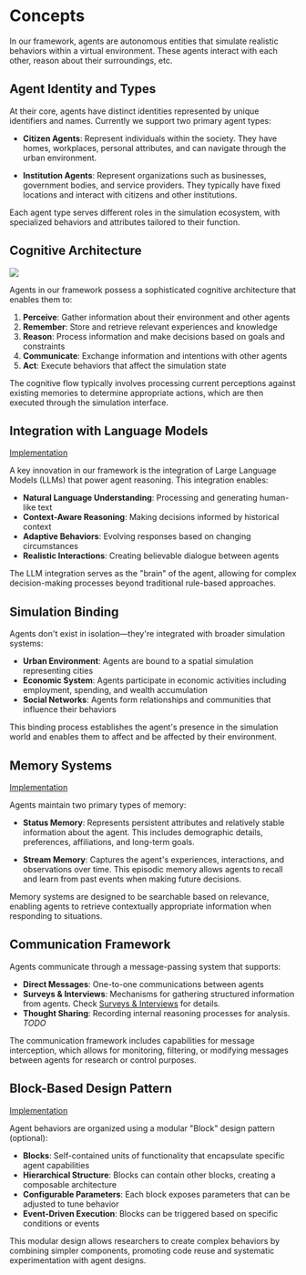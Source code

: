 # Concepts

In our framework, agents are autonomous entities that simulate realistic behaviors within a virtual environment. 
These agents interact with each other, reason about their surroundings, etc.

## Agent Identity and Types

At their core, agents have distinct identities represented by unique identifiers and names. Currently we support two primary agent types:

- **Citizen Agents**: Represent individuals within the society. They have homes, workplaces, personal attributes, and can navigate through the urban environment.

- **Institution Agents**: Represent organizations such as businesses, government bodies, and service providers. They typically have fixed locations and interact with citizens and other institutions.

Each agent type serves different roles in the simulation ecosystem, with specialized behaviors and attributes tailored to their function.

## Cognitive Architecture

![](../_static/social-agent-architecture.png)

Agents in our framework possess a sophisticated cognitive architecture that enables them to:

1. **Perceive**: Gather information about their environment and other agents
2. **Remember**: Store and retrieve relevant experiences and knowledge
3. **Reason**: Process information and make decisions based on goals and constraints
4. **Communicate**: Exchange information and intentions with other agents
5. **Act**: Execute behaviors that affect the simulation state

The cognitive flow typically involves processing current perceptions against existing memories to determine appropriate actions, which are then executed through the simulation interface.

## Integration with Language Models

[Implementation](./02-agent-tools.md#llm-client)

A key innovation in our framework is the integration of Large Language Models (LLMs) that power agent reasoning. This integration enables:

- **Natural Language Understanding**: Processing and generating human-like text
- **Context-Aware Reasoning**: Making decisions informed by historical context
- **Adaptive Behaviors**: Evolving responses based on changing circumstances
- **Realistic Interactions**: Creating believable dialogue between agents

The LLM integration serves as the "brain" of the agent, allowing for complex decision-making processes beyond traditional rule-based approaches.

## Simulation Binding

Agents don't exist in isolation—they're integrated with broader simulation systems:

- **Urban Environment**: Agents are bound to a spatial simulation representing cities
- **Economic System**: Agents participate in economic activities including employment, spending, and wealth accumulation
- **Social Networks**: Agents form relationships and communities that influence their behaviors

This binding process establishes the agent's presence in the simulation world and enables them to affect and be affected by their environment.

## Memory Systems

[Implementation](./03-memory.md)

Agents maintain two primary types of memory:

- **Status Memory**: Represents persistent attributes and relatively stable information about the agent. This includes demographic details, preferences, affiliations, and long-term goals.

- **Stream Memory**: Captures the agent's experiences, interactions, and observations over time. This episodic memory allows agents to recall and learn from past events when making future decisions.

Memory systems are designed to be searchable based on relevance, enabling agents to retrieve contextually appropriate information when responding to situations.

## Communication Framework

Agents communicate through a message-passing system that supports:

- **Direct Messages**: One-to-one communications between agents
- **Surveys & Interviews**: Mechanisms for gathering structured information from agents. Check [Surveys & Interviews](../03-experiment-design/01-survey-and-interview.md) for details.
- **Thought Sharing**: Recording internal reasoning processes for analysis. *TODO*

The communication framework includes capabilities for message interception, which allows for monitoring, filtering, or modifying messages between agents for research or control purposes.

## Block-Based Design Pattern

[Implementation](./04-agent-customization.md#what-is-a-block)

Agent behaviors are organized using a modular "Block" design pattern (optional):

- **Blocks**: Self-contained units of functionality that encapsulate specific agent capabilities
- **Hierarchical Structure**: Blocks can contain other blocks, creating a composable architecture
- **Configurable Parameters**: Each block exposes parameters that can be adjusted to tune behavior
- **Event-Driven Execution**: Blocks can be triggered based on specific conditions or events

This modular design allows researchers to create complex behaviors by combining simpler components, promoting code reuse and systematic experimentation with agent designs.
